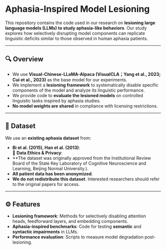 
# Aphasia-Inspired Model Lesioning

This repository contains the code used in our research on **lesioning large language models (LLMs) to study aphasia-like behaviors**. Our study explores how selectively disrupting model components can replicate linguistic deficits similar to those observed in human aphasia patients.

---

## 🔍 Overview
- We use **Visual-Chinese-LLaMA-Alpaca (VisualCLA；Yang et al., 2023; Cui et al., 2023)** as the base model for our experiments.
- We implement a **lesioning framework** to systematically disable specific components of the model and analyze its linguistic performance.
- We provide code to **evaluate the lesioned models** on controlled linguistic tasks inspired by aphasia studies.
- **No model weights are shared** in compliance with licensing restrictions.

---

## 📂 Dataset
We use an **existing aphasia dataset** from:
- **Bi et al. (2015), Han et al. (2013)**:  
🔹 **Data Ethics & Privacy**:
- **The dataset was originally approved from the Institutional Review Board of the State Key Laboratory of Cognitive Neuroscience and Learning, Beijing Normal University.).
- **All patient data has been anonymized**.
- **We do not redistribute this dataset**. Interested researchers should refer to the original papers for access.

---

## ⚙️ Features
- **Lesioning framework**: Methods for selectively disabling attention heads, feedforward layers, and embedding components.
- **Aphasia-inspired benchmarks**: Code for testing **semantic** and **syntactic impairments** in LLMs.
- **Performance evaluation**: Scripts to measure model degradation post-lesioning.


